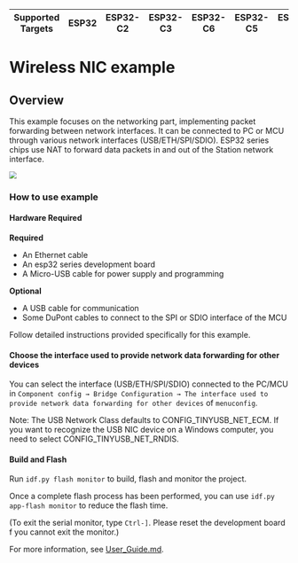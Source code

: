 | Supported Targets | ESP32 | ESP32-C2 | ESP32-C3 | ESP32-C6 | ESP32-C5 | ESP32-S2 | ESP32-S3 |
| ----------------- | ----- | -------- | -------- | -------- | -------- | -------- | -------- |

# Wireless NIC example

## Overview

This example focuses on the networking part, implementing packet forwarding between network interfaces. It can be connected to PC or MCU through various network interfaces (USB/ETH/SPI/SDIO). ESP32 series chips use NAT to forward data packets in and out of the Station network interface.

<img src="https://raw.githubusercontent.com/espressif/esp-iot-bridge/master/components/iot_bridge/docs/_static/wireless_nic_en.png" style="zoom:80%;" />

### How to use example

#### Hardware Required
**Required**
- An Ethernet cable
- An esp32 series development board
- A Micro-USB cable for power supply and programming

**Optional**
- A USB cable for communication
- Some DuPont cables to connect to the SPI or SDIO interface of the MCU

Follow detailed instructions provided specifically for this example.

#### Choose the interface used to provide network data forwarding for other devices

You can select the interface (USB/ETH/SPI/SDIO) connected to the PC/MCU in `Component config → Bridge Configuration → The interface used to provide network data forwarding for other devices` of `menuconfig`.

Note: The USB Network Class defaults to CONFIG_TINYUSB_NET_ECM. If you want to recognize the USB NIC device on a Windows computer, you need to select CONFIG_TINYUSB_NET_RNDIS.

#### Build and Flash
Run `idf.py flash monitor` to build, flash and monitor the project.

Once a complete flash process has been performed, you can use `idf.py app-flash monitor` to reduce the flash time.

(To exit the serial monitor, type `Ctrl-]`. Please reset the development board f you cannot exit the monitor.)

For more information, see [User_Guide.md](https://github.com/espressif/esp-iot-bridge/blob/master/components/iot_bridge/User_Guide.md).
